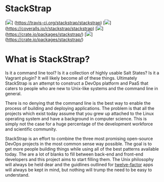 StackStrap
==========
[![](https://api.travis-ci.org/stackstrap/stackstrap.png?branch=master)]
(https://travis-ci.org/stackstrap/stackstrap)
[![](https://coveralls.io/repos/stackstrap/stackstrap/badge.png)]
(https://coveralls.io/r/stackstrap/stackstrap)
[![](https://img.shields.io/pypi/v/stackstrap.svg)]
(https://crate.io/packages/stackstrap/)
[![](https://img.shields.io/pypi/dm/stackstrap.svg)]
(https://crate.io/packages/stackstrap/)

What is StackStrap?
===================

Is it a command line tool? Is it a collection of highly usable Salt States?
Is it a Vagrant plugin? It will likely become all of these things. Ultimately
StackStrap is an attempt to construct a DevOps platform and PaaS that caters
to people who are new to Unix-like systems and the command line in general.

There is no denying that the command line is the best way to enable the process
of building and deploying applications. The problem is that all the projects
which exist today assume that you grew up attached to the Linux operating
system and have a background in computer science. This is simply not the case
for a huge percentage of the development workforce and scientific community.

StackStrap is an effort to combine the three most promising open-source
DevOps projects in the most common sense way possible. The goal is to get more
people building things while using all of the best patterns available today.
The are a lot of blanks to fill between back-end and front-end developers and
this project aims to start filling them. The Unix philosophy will always be
held dear and the guidlines outlined for [twelve-factor][twelve-factor] apps
will always be kept in mind, but nothing will trump the need to be easy to
understand.

[twelve-factor]: http://12factor.net/
